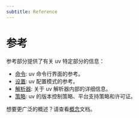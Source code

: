 ```yaml
---
subtitle: Reference
---
```


# 参考

参考部分提供了有关 uv 特定部分的信息：

- [命令](./cli.md): uv 命令行界面的参考。
- [设置](./settings.md): uv 配置模式的参考。
- [解析器](./resolver-internals.md): 关于 uv 解析器内部的详细信息。
- [策略](./policies/index.md): uv 的版本控制策略、平台支持策略和许可证。

想要更广泛的概述？请查看[概念](../concepts/index.md)文档。
